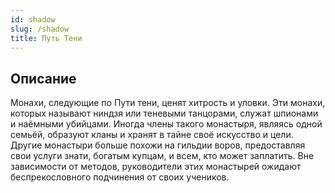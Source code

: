 ```yaml
---
id: shadow
slug: /shadow
title: Путь Тени
---
```

## Описание
Монахи, следующие по Пути тени, ценят хитрость и уловки. Эти монахи, которых называют ниндзя или теневыми танцорами, служат шпионами и наёмными убийцами. Иногда члены такого монастыря, являясь одной семьёй, образуют кланы и хранят в тайне своё искусство и цели. Другие монастыри больше похожи на гильдии воров, предоставляя свои услуги знати, богатым купцам, и всем, кто может заплатить. Вне зависимости от методов, руководители этих монастырей ожидают беспрекословного подчинения от своих учеников.